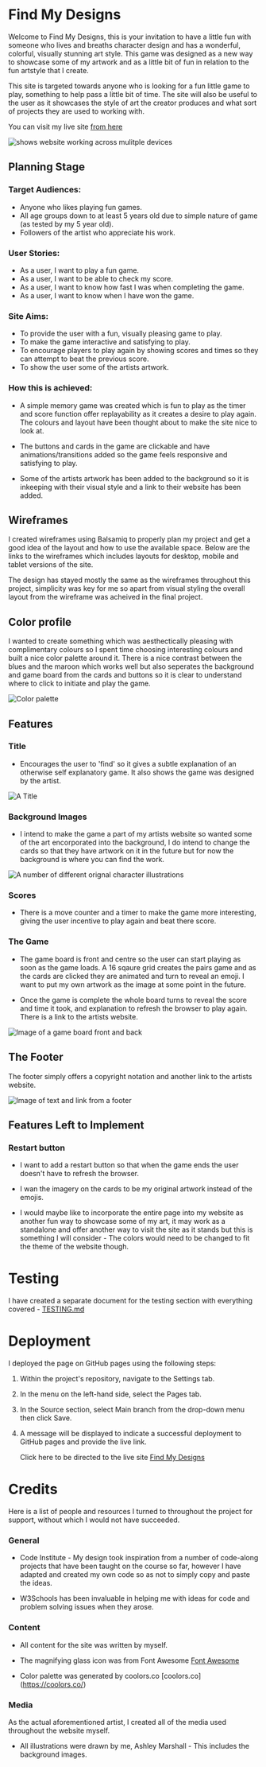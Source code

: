 # Find My Designs

Welcome to Find My Designs, this is your invitation to have a little fun with someone who lives and breaths character design and has a wonderful, colorful, visually stunning art style. 
This game was designed as a new way to showcase some of my artwork and as a little bit of fun in relation to the fun artstyle that I create. 

This site is targeted towards anyone who is looking for a fun little game to play, something to help pass a little bit of time. The site will also be useful to the user as it showcases the style of art the creator produces and what sort of projects they are used to working with.

You can visit my live site [from here](https://uctv9805.github.io/msp-2-memory/)

![shows website working across mulitple devices]()

## Planning Stage

### Target Audiences:

- Anyone who likes playing fun games. 
- All age groups down to at least 5 years old due to simple nature of game (as tested by my 5 year old).
- Followers of the artist who appreciate his work.

### User Stories:

- As a user, I want to play a fun game.
- As a user, I want to be able to check my score.
- As a user, I want to know how fast I was when completing the game.
- As a user, I want to know when I have won the game.

### Site Aims:

- To provide the user with a fun, visually pleasing game to play.
- To make the game interactive and satisfying to play.
- To encourage players to play again by showing scores and times so they can attempt to beat the previous score. 
- To show the user some of the artists artwork.

### How this is achieved:

- A simple memory game was created which is fun to play as the timer and score function offer replayability as it creates a desire to play again. The colours and layout have been thought about to make the site nice to look at. 

- The buttons and cards in the game are clickable and have animations/transitions added so the game feels responsive and satisfying to play.

- Some of the artists artwork has been added to the background so it is inkeeping with their visual style and a link to their website has been added. 


## Wireframes

I created wireframes using Balsamiq to properly plan my project and get a good idea of the layout and how to use the available space. Below are the links to the wireframes which includes layouts for desktop, mobile and tablet versions of the site.

The design has stayed mostly the same as the wireframes throughout this project, simplicity was key for me so apart from visual styling the overall layout from the wireframe was acheived in the final project.

## Color profile

I wanted to create something which was aesthectically pleasing with complimentary colours so I spent time choosing interesting colours and built a nice color palette around it. There is a nice contrast between the blues and the maroon which works well but also seperates the background and game board from the cards and buttons so it is clear to understand where to click to initiate and play the game. 

![Color palette](assets/docs/screenshots/color-palette.png)

## Features

### Title

-  Encourages the user to 'find' so it gives a subtle explanation of an otherwise self explanatory game. It also shows the game was designed by the artist.

![A Title](/)

### Background Images

- I intend to make the game a part of my artists website so wanted some of the art encorporated into the background, I do intend to change the cards so that they have artwork on it in the future but for now the background is where you can find the work. 

![A number of different orignal character illustrations]()

### Scores

- There is a move counter and a timer to make the game more interesting, giving the user incentive to play again and beat there score. 

### The Game

- The game board is front and centre so the user can start playing as soon as the game loads. A 16 sqaure grid creates the pairs game and as the cards are clicked they are animated and turn to reveal an emoji. I want to put my own artwork as the image at some point in the future. 

- Once the game is complete the whole board turns to reveal the score and time it took, and explanation to refresh the browser to play again. There is a link to the artists website. 

![Image of a game board front and back]()

## The Footer

The footer simply offers a copyright notation and another link to the artists website. 

![Image of text and link from a footer]()

## Features Left to Implement

### Restart button
- I want to add a restart button so that when the game ends the user doesn't have to refresh the browser.

- I wan the imagery on the cards to be my original artwork instead of the emojis.

- I would maybe like to incorporate the entire page into my website as another fun way to showcase some of my art, it may work as a standalone and offer another way to visit the site as it stands but this is something I will consider - The colors would need to be changed to fit the theme of the website though. 

# Testing

I have created a separate document for the testing section with everything covered - [TESTING.md](TESTING.md)

# Deployment

I deployed the page on GitHub pages using the following steps:

1. Within the project's repository, navigate to the Settings tab.
2. In the menu on the left-hand side, select the Pages tab.
3. In the Source section, select Main branch from the drop-down menu then click Save.
4. A message will be displayed to indicate a successful deployment to GitHub pages and provide the live link.

    Click here to be directed to the live site [Find My Designs](https://uctv9805.github.io/msp-2-memory/)

# Credits

Here is a list of people and resources I turned to throughout the project for support, without which I would not have succeeded.

### General

- Code Institute - My design took inspiration from a number of code-along projects that have been taught on the course so far, however I have adapted and created my own code so as not to simply copy and paste the ideas.

- W3Schools has been invaluable in helping me with ideas for code and problem solving issues when they arose. 

### Content

- All content for the site was written by myself.

- The magnifying glass icon was from Font Awesome [Font Awesome](https://fontawesome.com/)

- Color palette was generated by coolors.co [coolors.co] (https://coolors.co/)

### Media

As the actual aforementioned artist, I created all of the media used throughout the website myself.

- All illustrations were drawn by me, Ashley Marshall - This includes the background images.